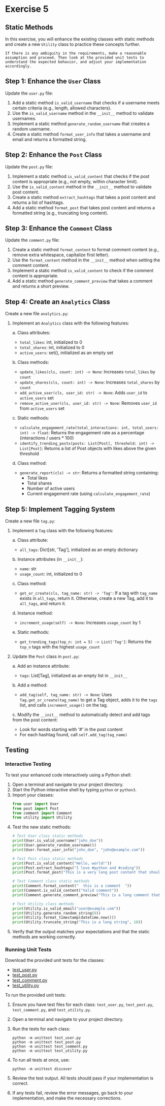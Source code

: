 # Exercise 5

## Static Methods

In this exercise, you will enhance the existing classes with static methods and create a new `Utility` class to practice these concepts further.

```{warning}
If there is any ambiguity in the requirements, make a reasonable assumption and proceed. Then look at the provided unit tests to understand the expected behavior, and adjust your implementation accordingly.
```

## Step 1: Enhance the `User` Class

Update the `user.py` file:

1. Add a static method `is_valid_username` that checks if a username meets certain criteria (e.g., length, allowed characters).
2. Use the `is_valid_username` method in the `__init__` method to validate usernames.
3. Implement a static method `generate_random_username` that creates a random username.
4. Create a static method `format_user_info` that takes a username and email and returns a formatted string.

## Step 2: Enhance the `Post` Class

Update the `post.py` file:

1. Implement a static method `is_valid_content` that checks if the post content is appropriate (e.g., not empty, within character limit).
2. Use the `is_valid_content` method in the `__init__` method to validate post content.
3. Create a static method `extract_hashtags` that takes a post content and returns a list of hashtags.
4. Add a static method `format_post` that takes post content and returns a formatted string (e.g., truncating long content).

## Step 3: Enhance the `Comment` Class

Update the `comment.py` file:

1. Create a static method `format_content` to format comment content (e.g., remove extra whitespace, capitalize first letter).
2. Use the `format_content` method in the `__init__` method when setting the comment content.
3. Implement a static method `is_valid_content` to check if the comment content is appropriate.
4. Add a static method `generate_comment_preview` that takes a comment and returns a short preview.

## Step 4: Create an `Analytics` Class

Create a new file `analytics.py`:

1. Implement an `Analytics` class with the following features:

   a. Class attributes:
      - `total_likes`: int, initialized to 0
      - `total_shares`: int, initialized to 0
      - `active_users`: set(), initialized as an empty set

   b. Class methods:
      - `update_likes(cls, count: int) -> None`: Increases `total_likes` by `count`
      - `update_shares(cls, count: int) -> None`: Increases `total_shares` by `count`
      - `add_active_user(cls, user_id: str) -> None`: Adds `user_id` to `active_users` set
      - `remove_active_user(cls, user_id: str) -> None`: Removes `user_id` from `active_users` set

   c. Static methods:
      - `calculate_engagement_rate(total_interactions: int, total_users: int) -> float`: 
        Returns the engagement rate as a percentage (interactions / users * 100)
      - `identify_trending_posts(posts: List[Post], threshold: int) -> List[Post]`: 
        Returns a list of Post objects with likes above the given threshold

   d. Class method:
      - `generate_report(cls) -> str`: Returns a formatted string containing:
        - Total likes
        - Total shares
        - Number of active users
        - Current engagement rate (using `calculate_engagement_rate`)


## Step 5: Implement Tagging System

Create a new file `tag.py`:

1. Implement a `Tag` class with the following features:

   a. Class attribute:
      - `all_tags`: Dict[str, 'Tag'], initialized as an empty dictionary

   b. Instance attributes (in `__init__`):
      - `name`: str
      - `usage_count`: int, initialized to 0

   c. Class method:
      - `get_or_create(cls, tag_name: str) -> 'Tag'`: 
        If a tag with `tag_name` exists in `all_tags`, return it. Otherwise, create a new Tag, add it to `all_tags`, and return it.

   d. Instance method:
      - `increment_usage(self) -> None`: Increases `usage_count` by 1

   e. Static methods:
      - `get_trending_tags(top_n: int = 5) -> List['Tag']`: 
        Returns the `top_n` tags with the highest `usage_count`

2. Update the `Post` class in `post.py`:
   
   a. Add an instance attribute:
      - `tags`: List[Tag], initialized as an empty list in `__init__`

   b. Add a method:
      - `add_tag(self, tag_name: str) -> None`: 
        Uses `Tag.get_or_create(tag_name)` to get a Tag object, adds it to the `tags` list, and calls `increment_usage()` on the tag.

   c. Modify the `__init__` method to automatically detect and add tags from the post content:
      - Look for words starting with '#' in the post content
      - For each hashtag found, call `self.add_tag(tag_name)`

## Testing

### Interactive Testing

To test your enhanced code interactively using a Python shell:

1. Open a terminal and navigate to your project directory.
2. Start the Python interactive shell by typing `python` or `python3`.
3. Import your classes:
   ```python
   from user import User
   from post import Post
   from comment import Comment
   from utility import Utility
   ```
4. Test the new static methods:
   ```python
   # Test User class static methods
   print(User.is_valid_username("john_doe"))
   print(User.generate_random_username())
   print(User.format_user_info("john_doe", "john@example.com"))

   # Test Post class static methods
   print(Post.is_valid_content("Hello, world!"))
   print(Post.extract_hashtags("I love #python and #coding"))
   print(Post.format_post("This is a very long post content that should be truncated"))

   # Test Comment class static methods
   print(Comment.format_content("  this is a comment  "))
   print(Comment.is_valid_content("Valid comment"))
   print(Comment.generate_comment_preview("This is a long comment that should be previewed"))

   # Test Utility class methods
   print(Utility.is_valid_email("user@example.com"))
   print(Utility.generate_random_string(8))
   print(Utility.format_timestamp(datetime.now()))
   print(Utility.truncate_string("This is a long string", 10))
   ```
5. Verify that the output matches your expectations and that the static methods are working correctly.

### Running Unit Tests

Download the provided unit tests for the classes:

- [test_user.py](test_user.py)
- [test_post.py](test_post.py)
- [test_comment.py](test_comment.py)
- [test_utility.py](test_utility.py)

To run the provided unit tests:

1. Ensure you have test files for each class: `test_user.py`, `test_post.py`, `test_comment.py`, and `test_utility.py`.

2. Open a terminal and navigate to your project directory.

3. Run the tests for each class:
   ```
   python -m unittest test_user.py
   python -m unittest test_post.py
   python -m unittest test_comment.py
   python -m unittest test_utility.py
   ```

4. To run all tests at once, use:
   ```
   python -m unittest discover
   ```

5. Review the test output. All tests should pass if your implementation is correct.

6. If any tests fail, review the error messages, go back to your implementation, and make the necessary corrections.